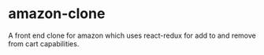 # amazon-clone
A front end clone for amazon which uses react-redux for add to and remove from cart capabilities.
